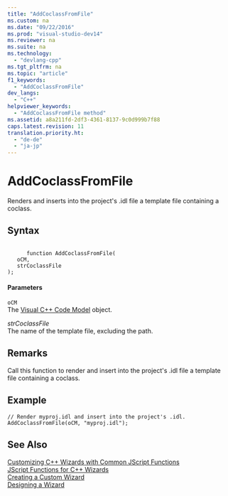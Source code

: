 ```yaml
---
title: "AddCoclassFromFile"
ms.custom: na
ms.date: "09/22/2016"
ms.prod: "visual-studio-dev14"
ms.reviewer: na
ms.suite: na
ms.technology: 
  - "devlang-cpp"
ms.tgt_pltfrm: na
ms.topic: "article"
f1_keywords: 
  - "AddCoclassFromFile"
dev_langs: 
  - "C++"
helpviewer_keywords: 
  - "AddCoclassFromFile method"
ms.assetid: a8a211fd-2df3-4361-8137-9c0d999b7f88
caps.latest.revision: 11
translation.priority.ht: 
  - "de-de"
  - "ja-jp"
---
```

# AddCoclassFromFile
Renders and inserts into the project's .idl file a template file containing a coclass.  
  
## Syntax  
  
```  
  
      function AddCoclassFromFile(   
   oCM,   
   strCoclassFile    
);  
```  
  
#### Parameters  
 `oCM`  
 The [Visual C++ Code Model](assetId:///dd6452c2-1054-44a1-b0eb-639a94a1216b) object.  
  
 *strCoclassFile*  
 The name of the template file, excluding the path.  
  
## Remarks  
 Call this function to render and insert into the project's .idl file a template file containing a coclass.  
  
## Example  
  
```  
// Render myproj.idl and insert into the project's .idl.  
AddCoclassFromFile(oCM, "myproj.idl");  
```  
  
## See Also  
 [Customizing C++ Wizards with Common JScript Functions](../vs140/customizing-c---wizards-with-common-jscript-functions.md)   
 [JScript Functions for C++ Wizards](../vs140/jscript-functions-for-c---wizards.md)   
 [Creating a Custom Wizard](../vs140/creating-a-custom-wizard.md)   
 [Designing a Wizard](../vs140/designing-a-wizard.md)